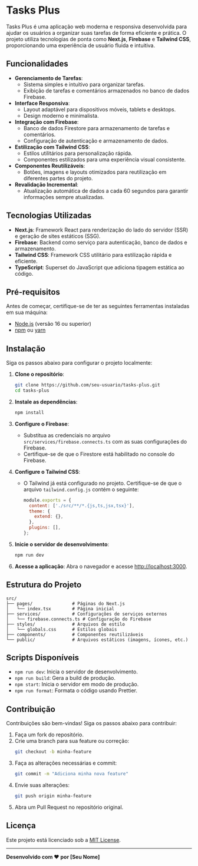 # Tasks Plus

Tasks Plus é uma aplicação web moderna e responsiva desenvolvida para ajudar os usuários a organizar suas tarefas de forma eficiente e prática. O projeto utiliza tecnologias de ponta como **Next.js**, **Firebase** e **Tailwind CSS**, proporcionando uma experiência de usuário fluida e intuitiva.

## Funcionalidades

- **Gerenciamento de Tarefas**:
  - Sistema simples e intuitivo para organizar tarefas.
  - Exibição de tarefas e comentários armazenados no banco de dados Firebase.
- **Interface Responsiva**:
  - Layout adaptável para dispositivos móveis, tablets e desktops.
  - Design moderno e minimalista.
- **Integração com Firebase**:
  - Banco de dados Firestore para armazenamento de tarefas e comentários.
  - Configuração de autenticação e armazenamento de dados.
- **Estilização com Tailwind CSS**:
  - Estilos utilitários para personalização rápida.
  - Componentes estilizados para uma experiência visual consistente.
- **Componentes Reutilizáveis**:
  - Botões, imagens e layouts otimizados para reutilização em diferentes partes do projeto.
- **Revalidação Incremental**:
  - Atualização automática de dados a cada 60 segundos para garantir informações sempre atualizadas.

## Tecnologias Utilizadas

- **Next.js**: Framework React para renderização do lado do servidor (SSR) e geração de sites estáticos (SSG).
- **Firebase**: Backend como serviço para autenticação, banco de dados e armazenamento.
- **Tailwind CSS**: Framework CSS utilitário para estilização rápida e eficiente.
- **TypeScript**: Superset do JavaScript que adiciona tipagem estática ao código.

## Pré-requisitos

Antes de começar, certifique-se de ter as seguintes ferramentas instaladas em sua máquina:

- [Node.js](https://nodejs.org/) (versão 16 ou superior)
- [npm](https://www.npmjs.com/) ou [yarn](https://yarnpkg.com/)

## Instalação

Siga os passos abaixo para configurar o projeto localmente:

1. **Clone o repositório**:

   ```bash
   git clone https://github.com/seu-usuario/tasks-plus.git
   cd tasks-plus
   ```

2. **Instale as dependências**:

   ```bash
   npm install
   ```

3. **Configure o Firebase**:

   - Substitua as credenciais no arquivo `src/services/firebase.connects.ts` com as suas configurações do Firebase.
   - Certifique-se de que o Firestore está habilitado no console do Firebase.

4. **Configure o Tailwind CSS**:

   - O Tailwind já está configurado no projeto. Certifique-se de que o arquivo `tailwind.config.js` contém o seguinte:
     ```javascript
     module.exports = {
       content: ['./src/**/*.{js,ts,jsx,tsx}'],
       theme: {
         extend: {},
       },
       plugins: [],
     };
     ```

5. **Inicie o servidor de desenvolvimento**:

   ```bash
   npm run dev
   ```

6. **Acesse a aplicação**:
   Abra o navegador e acesse [http://localhost:3000](http://localhost:3000).

## Estrutura do Projeto

```plaintext
src/
├── pages/               # Páginas do Next.js
│   └── index.tsx        # Página inicial
├── services/            # Configurações de serviços externos
│   └── firebase.connects.ts # Configuração do Firebase
├── styles/              # Arquivos de estilo
│   └── globals.css      # Estilos globais
├── components/          # Componentes reutilizáveis
└── public/              # Arquivos estáticos (imagens, ícones, etc.)
```

## Scripts Disponíveis

- `npm run dev`: Inicia o servidor de desenvolvimento.
- `npm run build`: Gera a build de produção.
- `npm start`: Inicia o servidor em modo de produção.
- `npm run format`: Formata o código usando Prettier.

## Contribuição

Contribuições são bem-vindas! Siga os passos abaixo para contribuir:

1. Faça um fork do repositório.
2. Crie uma branch para sua feature ou correção:
   ```bash
   git checkout -b minha-feature
   ```
3. Faça as alterações necessárias e commit:
   ```bash
   git commit -m "Adiciona minha nova feature"
   ```
4. Envie suas alterações:
   ```bash
   git push origin minha-feature
   ```
5. Abra um Pull Request no repositório original.

## Licença

Este projeto está licenciado sob a [MIT License](LICENSE).

---

**Desenvolvido com ❤️ por [Seu Nome]**
